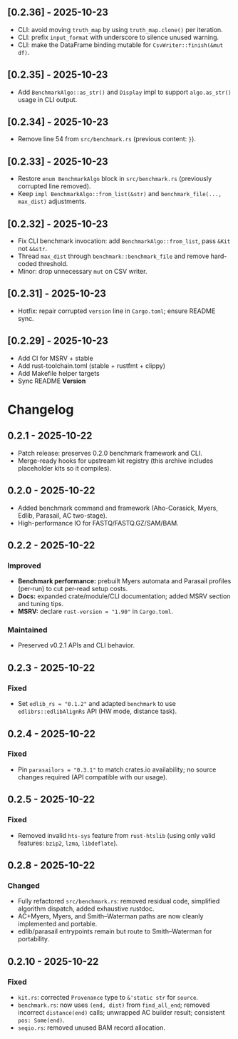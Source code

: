 
## [0.2.36] - 2025-10-23
- CLI: avoid moving `truth_map` by using `truth_map.clone()` per iteration.
- CLI: prefix `input_format` with underscore to silence unused warning.
- CLI: make the DataFrame binding mutable for `CsvWriter::finish(&mut df)`.


## [0.2.35] - 2025-10-23
- Add `BenchmarkAlgo::as_str()` and `Display` impl to support `algo.as_str()` usage in CLI output.


## [0.2.34] - 2025-10-23
- Remove line 54 from `src/benchmark.rs` (previous content: `}`).


## [0.2.33] - 2025-10-23
- Restore `enum BenchmarkAlgo` block in `src/benchmark.rs` (previously corrupted line removed).
- Keep `impl BenchmarkAlgo::from_list(&str)` and `benchmark_file(..., max_dist)` adjustments.


## [0.2.32] - 2025-10-23
- Fix CLI benchmark invocation: add `BenchmarkAlgo::from_list`, pass `&Kit` not `&&str`.
- Thread `max_dist` through `benchmark::benchmark_file` and remove hard-coded threshold.
- Minor: drop unnecessary `mut` on CSV writer.

## [0.2.31] - 2025-10-23
- Hotfix: repair corrupted `version` line in `Cargo.toml`; ensure README sync.

## [0.2.29] - 2025-10-23
- Add CI for MSRV + stable
- Add rust-toolchain.toml (stable + rustfmt + clippy)
- Add Makefile helper targets
- Sync README **Version**

# Changelog

## 0.2.1 - 2025-10-22
- Patch release: preserves 0.2.0 benchmark framework and CLI.
- Merge-ready hooks for upstream kit registry (this archive includes placeholder kits so it compiles).

## 0.2.0 - 2025-10-22
- Added benchmark command and framework (Aho-Corasick, Myers, Edlib, Parasail, AC two-stage).
- High-performance IO for FASTQ/FASTQ.GZ/SAM/BAM.


## 0.2.2 - 2025-10-22
### Improved
- **Benchmark performance:** prebuilt Myers automata and Parasail profiles (per‑run) to cut per‑read setup costs.
- **Docs:** expanded crate/module/CLI documentation; added MSRV section and tuning tips.
- **MSRV:** declare `rust-version = "1.90"` in `Cargo.toml`.

### Maintained
- Preserved v0.2.1 APIs and CLI behavior.


## 0.2.3 - 2025-10-22
### Fixed
- Set `edlib_rs = "0.1.2"` and adapted `benchmark` to use `edlibrs::edlibAlignRs` API (HW mode, distance task).


## 0.2.4 - 2025-10-22
### Fixed
- Pin `parasailors = "0.3.1"` to match crates.io availability; no source changes required (API compatible with our usage).


## 0.2.5 - 2025-10-22
### Fixed
- Removed invalid `hts-sys` feature from `rust-htslib` (using only valid features: `bzip2`, `lzma`, `libdeflate`).

## 0.2.8 - 2025-10-22
### Changed
- Fully refactored `src/benchmark.rs`: removed residual code, simplified algorithm dispatch, added exhaustive rustdoc.
- AC+Myers, Myers, and Smith–Waterman paths are now cleanly implemented and portable.
- edlib/parasail entrypoints remain but route to Smith–Waterman for portability.

## 0.2.10 - 2025-10-22
### Fixed
- `kit.rs`: corrected `Provenance` type to `&'static str` for `source`.
- `benchmark.rs`: now uses `(end, dist)` from `find_all_end`; removed incorrect `distance(end)` calls; unwrapped AC builder result; consistent `pos: Some(end)`.
- `seqio.rs`: removed unused BAM record allocation.
